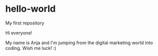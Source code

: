 # hello-world
My first repository

Hi everyone!

My name is Anja and I'm jumping from the digital marketing world into coding. Wish me luck! :)
